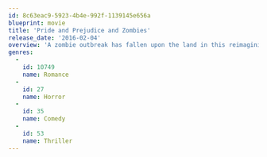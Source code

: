 ```yaml
---
id: 8c63eac9-5923-4b4e-992f-1139145e656a
blueprint: movie
title: 'Pride and Prejudice and Zombies'
release_date: '2016-02-04'
overview: 'A zombie outbreak has fallen upon the land in this reimagining of Jane Austen’s classic tale of the tangled relationships between lovers from different social classes in 19th century England. Feisty heroine Elizabeth Bennet (Lily James) is a master of martial arts and weaponry and the handsome Mr. Darcy (Sam Riley) is a fierce zombie killer, yet the epitome of upper class prejudice. As the zombie outbreak intensifies, they must swallow their pride and join forces on the blood-soaked battlefield in order to conquer the undead once and for all.'
genres:
  -
    id: 10749
    name: Romance
  -
    id: 27
    name: Horror
  -
    id: 35
    name: Comedy
  -
    id: 53
    name: Thriller
---
```

